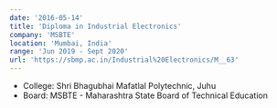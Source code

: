 ```yaml
---
date: '2016-05-14'
title: 'Diploma in Industrial Electronics'
company: 'MSBTE'
location: 'Mumbai, India'
range: 'Jun 2019 - Sept 2020'
url: 'https://sbmp.ac.in/Industrial%20Electronics/M__63'
---
```


- College: Shri Bhagubhai Mafatlal Polytechnic, Juhu
- Board: MSBTE - Maharashtra State Board of Technical Education
